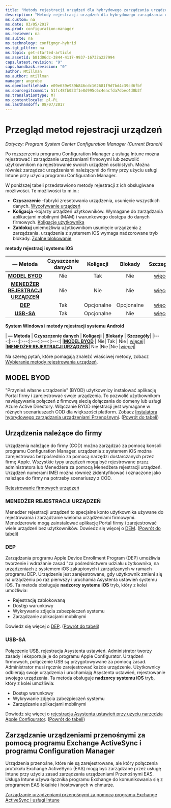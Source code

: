```yaml
---
title: "Metody rejestracji urządzeń dla hybrydowego zarządzania urządzeniami Przenośnymi | Dokumentacja firmy Microsoft"
description: "Metody rejestracji urządzeń dla hybrydowego zarządzania urządzeniami przenośnymi."
ms.custom: na
ms.date: 03/05/2017
ms.prod: configuration-manager
ms.reviewer: na
ms.suite: na
ms.technology: configmgr-hybrid
ms.tgt_pltfrm: na
ms.topic: get-started-article
ms.assetid: b81d06dc-3844-4117-9937-16732a227994
caps.latest.revision: "9"
caps.handback.revision: "0"
author: Mtillman
ms.author: mtillman
manager: angrobe
ms.openlocfilehash: e09e639e939b846cdc162681f9d7bd4c39cd6fbf
ms.sourcegitcommit: 51fc48fb023f1e8d995c6c4eacfda7dbec4d0b2f
ms.translationtype: MT
ms.contentlocale: pl-PL
ms.lasthandoff: 08/07/2017
---
```

# <a name="overview-of-device-enrollment-methods"></a>Przegląd metod rejestracji urządzeń

*Dotyczy: Program System Center Configuration Manager (Current Branch)*

Po rozszerzeniu programu Configuration Manager z usługą Intune można rejestrować i zarządzanie urządzeniami firmowymi lub zezwolić użytkownikom na rejestrowanie swoich urządzeń osobistych. Można również zarządzać urządzeniami należącymi do firmy przy użyciu usługi Intune przy użyciu programu Configuration Manager.

W poniższej tabeli przedstawiono metody rejestracji z ich obsługiwane możliwości. Te możliwości to m.in.:
- **Czyszczenie** -fabryki zresetowania urządzenia, usunięcie wszystkich danych. [Wycofywanie urządzeń](../deploy-use/wipe-lock-reset-devices.md)
- **Koligacja** -kojarzy urządzeń użytkowników. Wymagane do zarządzania aplikacjami mobilnymi (MAM) i warunkowego dostępu do danych firmowych. [Koligację użytkownika](../deploy-use/user-affinity-for-hybrid-managed-devices.md)
- **Zablokuj** uniemożliwia użytkownikom usunięcie urządzenia z zarządzania. urządzenia z systemem iOS wymaga nadzorowane tryb blokady. [Zdalne blokowanie](../deploy-use/wipe-lock-reset-devices.md#remote-lock)

**metody rejestracji systemu iOS**

| **— Metoda** |  **Czyszczenie danych** |  **Koligacji**    |   **Blokady** | **Szczegóły** |
|:---:|:---:|:---:|:---:|:---:|
|**[MODEL BYOD](#byod)** | Nie|    Tak |   Nie | [więcej](../deploy-use/enable-platform-enrollment.md)|
|**[MENEDŻER REJESTRACJI URZĄDZEŃ](#dem)**|   Nie |Nie |Nie  | [więcej](../deploy-use/enroll-devices-with-device-enrollment-manager.md)|
|**[DEP](#dep)**|   Tak |   Opcjonalne |  Opcjonalne|[więcej](../deploy-use/ios-device-enrollment-program-for-hybrid.md)|
|**[USB-SA](#usb-sa)**| Tak |   Opcjonalne |  Nie| [więcej](../deploy-use/ios-hybrid-enrollment-using-apple-configurator.md)|

**System Windows i metody rejestracji systemu Android**

| **— Metoda** |  **Czyszczenie danych** |  **Koligacji**    |   **Blokady** | **Szczegóły**|
|:---:|:---:|:---:|:---:|:---:|:---:|
|**[MODEL BYOD](#byod)** | Nie|    Tak |   Nie | [więcej](../deploy-use/enroll-hybrid-windows.md)|
|**[MENEDŻER REJESTRACJI URZĄDZEŃ](#dem)**|   Nie |Nie |Nie  |[więcej](../deploy-use/enroll-devices-with-device-enrollment-manager.md)|

Na szereg pytań, które pomagają znaleźć właściwej metody, zobacz [Wybieranie metody rejestrowania urządzeń](/intune/get-started/choose-how-to-enroll-devices1).

## <a name="byod"></a>MODEL BYOD
"Przynieś własne urządzenie" (BYOD) użytkownicy instalować aplikację Portal firmy i zarejestrować swoje urządzenia. To pozwolić użytkownikom nawiązywanie połączeń z firmową siecią dołączania do domeny lub usługi Azure Active Directory. Włączanie BYOD rejestracji jest wymagane w różnych scenariuszach COD dla większości platform. Zobacz [Instalatora hybrydowego zarządzania urządzeniami Przenośnymi](../deploy-use/setup-hybrid-mdm.md). ([Powrót do tabeli](#overview-of-device-enrollment-methods))

## <a name="corporate-owned-devices"></a>Urządzenia należące do firmy
Urządzenia należące do firmy (COD) można zarządzać za pomocą konsoli programu Configuration Manager. urządzenia z systemem iOS można zarejestrować bezpośrednio za pomocą narzędzi dostarczanych przez firmę Apple. Wszystkie typy urządzeń mogą być rejestrowane przez administratora lub Menedżera za pomocą Menedżera rejestracji urządzeń. Urządzeń numerami IMEI można również zidentyfikować i oznaczone jako należące do firmy na potrzeby scenariuszy z COD.

[Rejestrowanie firmowych urządzeń](../deploy-use/enroll-company-owned-devices.md)

### <a name="dem"></a>MENEDŻER REJESTRACJI URZĄDZEŃ
Menedżer rejestracji urządzeń to specjalne konto użytkownika używane do rejestrowania i zarządzanie wieloma urządzeniami firmowymi. Menedżerowie mogą zainstalować aplikację Portal firmy i zarejestrować wiele urządzeń bez użytkowników. Dowiedz się więcej o [DEM](../deploy-use/enroll-devices-with-device-enrollment-manager.md). ([Powrót do tabeli](#overview-of-device-enrollment-methods))

### <a name="dep"></a>DEP
Zarządzania programu Apple Device Enrollment Program (DEP) umożliwia tworzenie i wdrażanie zasad "za pośrednictwem udziału użytkownika, na urządzeniach z systemem iOS zakupionych i zarządzanych w ramach programu DEP. Urządzenie jest zarejestrowane, gdy użytkownik zmieni się na urządzeniu po raz pierwszy i uruchamia Asystenta ustawień systemu iOS. Ta metoda obsługuje **nadzorcy systemu iOS** tryb, który z kolei umożliwia:
  - Rejestrację zablokowaną
  - Dostęp warunkowy
  - Wykrywanie zdjęcia zabezpieczeń systemu
  - Zarządzanie aplikacjami mobilnymi

Dowiedz się więcej o [DEP](../deploy-use/ios-device-enrollment-program-for-hybrid.md). ([Powrót do tabeli](#overview-of-device-enrollment-methods))

### <a name="usb-sa"></a>USB-SA
Połączenie USB, rejestracja Asystenta ustawień. Administrator tworzy zasady i eksportuje je do programu Apple Configurator. Urządzeń firmowych, połączenie USB są przygotowywane za pomocą zasad. Administrator musi ręcznie zarejestrować każde urządzenie. Użytkownicy odbierają swoje urządzenia i uruchamiają Asystenta ustawień, rejestrowanie swojego urządzenia. Ta metoda obsługuje **nadzorcy systemu iOS** tryb, który z kolei umożliwia:
  - Dostęp warunkowy
  - Wykrywanie zdjęcia zabezpieczeń systemu
  - Zarządzanie aplikacjami mobilnymi

Dowiedz się więcej o [rejestracja Asystenta ustawień przy użyciu narzędzia Apple Configurator](../deploy-use/ios-hybrid-enrollment-using-apple-configurator.md). ([Powrót do tabeli](#overview-of-device-enrollment-methods))

## <a name="mobile-device-management-with-exchange-activesync-and-configuration-manager"></a>Zarządzanie urządzeniami przenośnymi za pomocą programu Exchange ActiveSync i programu Configuration Manager
Urządzenia przenośne, które nie są zarejestrowane, ale który połączenia protokołu Exchange ActiveSync (EAS) mogą być zarządzane przez usługę Intune przy użyciu zasad zarządzania urządzeniami Przenośnymi EAS. Usługa Intune używa łącznika programu Exchange do komunikowania się z programem EAS lokalnie i hostowanych w chmurze.

[Zarządzanie urządzeniami przenośnymi za pomocą programu Exchange ActiveSync i usługi Intune](../deploy-use/manage-mobile-devices-with-exchange-activesync.md)
